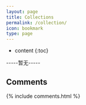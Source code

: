 ```yaml
---
layout: page
title: Collections
permalink: /collection/
icon: bookmark
type: page
---
```


* content
{:toc}

-----暂无-----

## Comments

{% include comments.html %}
